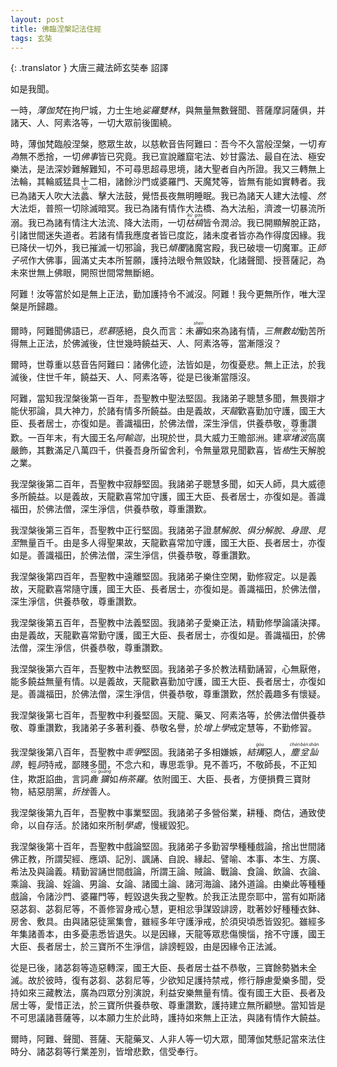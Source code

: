 ```yaml
---
layout: post
title: 佛臨涅槃記法住經
tags: 玄奘
---
```


{: .translator }
大唐三藏法師玄奘奉 詔譯

如是我聞。

一時，<dfn title="佛。">薄伽梵</dfn>在拘尸城，力士生地<dfn title="佛入灭处。">娑羅雙林</dfn>，與無量無數聲聞、菩薩摩訶薩俱，并諸天、人、阿素洛等，一切大眾前後圍繞。

時，薄伽梵臨般涅槃，愍眾生故，以慈軟音告阿難曰：吾今不久當般涅槃，一切*有為*無不悉捨，一切<dfn title="诸佛之教化。谓之佛事。">佛事</dfn>皆已究竟。我已宣說離窟宅法、妙甘露法、最自在法、極安樂法，是法深妙難解難知，不可尋思超尋思境，諸大聖者自內所證。我又三轉無上法輪，其輪威猛具十二相，諸餘沙門或婆羅門、天魔梵等，皆無有能如實轉者。我已為諸天人吹大法<ruby>蠡<rt>luó</rt></ruby>、擊大法鼓，覺悟長夜無明睡眠。我已為諸天人建大法幢、<dfn title="同燃。">然</dfn>大法炬，普照一切除滅暗冥。我已為諸有情作大法橋、為大法船，濟渡一切暴流所溺。我已為諸有情注大法流、降大法雨，一切<dfn title="指枯萎的草木。"><ruby>枯<rt>kū</rt>槁<rt>gǎo</rt></ruby></dfn>皆令潤<dfn title="浸润，沾湿。">洽</dfn>。我已開顯解脫正路，引諸世間迷失道者。若諸有情我應度者皆已度訖，諸未度者皆亦為作得度因緣。我已降伏一切外，我已摧滅一切邪論，我已<dfn title="颠覆，覆灭。">傾覆</dfn>諸魔宮殿，我已破壞一切魔軍。正<dfn title="师子吼者，名决定说。">師子吼</dfn>作大佛事，圓滿丈夫本所誓願，護持法眼令無毀缺，化諸聲聞、授菩薩記，為未來世無上佛眼，開照世間常無斷絕。
 
阿難！汝等當於如是無上正法，勤加護持令不滅沒。阿難！我今更無所作，唯大涅槃是所歸趣。

爾時，阿難聞佛語已，<dfn title="悲痛，哀伤思念。">悲慕</dfn>感絕，良久而言：未<dfn title="察知，知道，明白，清楚。"><ruby>審<rt>shěn</rt></ruby></dfn>如來為諸有情，<dfn title="三阿僧祇劫。菩薩成佛之年時。">三無數劫</dfn>勤苦所得無上正法，於佛滅後，住世幾時饒益天、人、阿素洛等，當漸隱沒？

爾時，世尊重以慈音告阿難曰：諸佛化迹，法皆如是，勿復憂悲。無上正法，於我滅後，住世千年，饒益天、人、阿素洛等，從是已後漸當隱沒。

阿難，當知我涅槃後第一百年，吾聖教中聖法堅固。我諸弟子聰慧多聞，無畏辯才能伏邪論，具大神力，於諸有情多所饒益。由是義故，<dfn title="谓诸天与龙神。">天龍</dfn>歡喜勤加守護，國王大臣、長者居士，亦復如是。善識福田，於佛法僧，深生淨信，供養恭敬，尊重讚歎。一百年末，有大國王名<dfn title="古印度摩竭陀国的国王（约公元前304年—前232年），频头娑罗王之子。亦名阿育王。">阿輸迦</dfn>，出現於世，具大威力王贍部洲。建<dfn title="佛塔。"><ruby>窣<rt>sū</rt>堵<rt>dǔ</rt>波<rt>bō</rt></ruby></dfn>高廣嚴飾，其數滿足八萬四千，供養吾身所留舍利，令無量眾見聞歡喜，皆<dfn title="培养，造就，树立，建立。">樹</dfn>生天解脫之業。

我涅槃後第二百年，吾聖教中寂靜堅固。我諸弟子聰慧多聞，如天人師，具大威德多所饒益。以是義故，天龍歡喜常加守護，國王大臣、長者居士，亦復如是。善識福田，於佛法僧，深生淨信，供養恭敬，尊重讚歎。

我涅槃後第三百年，吾聖教中正行堅固。我諸弟子證<dfn title="谓已得诸漏无余尽灭，未得八解脱身证具足住。">慧解脫</dfn>、<dfn title="谓已能证得诸漏永尽，于八解脱身已作证具足安住。于烦恼障分、及解脱障分，心俱解脱。">俱分解脫</dfn>、<dfn title="谓于八解脱身证具足住，未得诸漏无余尽灭。">身證</dfn>、<dfn title="谓随法行补特伽罗，于沙门果得触证时。">見至</dfn>無量百千。由是多人得聖果故，天龍歡喜常加守護，國王大臣、長者居士，亦復如是。善識福田，於佛法僧，深生淨信，供養恭敬，尊重讚歎。

我涅槃後第四百年，吾聖教中遠離堅固。我諸弟子樂住空閑，勤修寂定。以是義故，天龍歡喜常隨守護，國王大臣、長者居士，亦復如是。善識福田，於佛法僧，深生淨信，供養恭敬，尊重讚歎。

我涅槃後第五百年，吾聖教中法義堅固。我諸弟子愛樂正法，精勤修學論議決擇。由是義故，天龍歡喜常勤守護，國王大臣、長者居士，亦復如是。善識福田，於佛法僧，深生淨信，供養恭敬，尊重讚歎。

我涅槃後第六百年，吾聖教中法教堅固。我諸弟子多於教法精勤誦習，心無厭倦，能多饒益無量有情。以是義故，天龍歡喜勤加守護，國王大臣、長者居士，亦復如是。善識福田，於佛法僧，深生淨信，供養恭敬，尊重讚歎，然於義趣多有懷疑。

我涅槃後第七百年，吾聖教中利養堅固。天龍、藥叉、阿素洛等，於佛法僧供養恭敬、尊重讚歎，我諸弟子多著利養、恭敬名譽，於*增上學*戒定慧等，不勤修習。

我涅槃後第八百年，吾聖教中<dfn title="纷争。">乖爭</dfn>堅固。我諸弟子多相嫌嫉，<dfn title="勾结。">結<ruby>搆<rt>gòu</rt></ruby></dfn>惡人，<dfn title="灰尘；尘俗，世俗之人。又比喻卑下的处境或微贱之物。"><ruby>塵<rt>chén</rt>坌<rt>bèn</rt></ruby></dfn><dfn title="讥讪毁谤。"><ruby>訕<rt>shàn</rt></ruby>謗</dfn>，輕<dfn title="大声斥责，责骂。">訶</dfn>持戒，鄙賤多聞，不念六和，專思乖爭。見不善巧，不敬師長，不正知住，欺誑諂曲，言詞<dfn title="粗鲁。"><ruby>麁<rt>cū</rt>獷<rt>guǎng</rt></ruby></dfn>如<dfn title="译曰屠者。在四姓之外，以屠杀为业者。亦名旃荼罗，旃陀罗。">栴茶羅</dfn>。依附國王、大臣、長者，方便損費三寶財物，結惡朋黨，<dfn title="压制，折磨。">折挫</dfn>善人。

我涅槃後第九百年，吾聖教中事業堅固。我諸弟子多營俗業，耕種、商估，通致使命，以自存活。於諸如來所制*學處*，慢緩毀犯。

我涅槃後第十百年，吾聖教中戲論堅固。我諸弟子多勤習學種種戲論，捨出世間諸佛正教，所謂契經、應頌、記別、諷誦、自說、緣起、譬喻、本事、本生、方廣、希法及與論義。精勤習誦世間戲論，所謂王論、賊論、戰論、食論、飲論、衣論、乘論、我論、婬論、男論、女論、諸國土論、諸河海論、諸外道論。由樂此等種種戲論，令諸沙門、婆羅門等，輕毀退失我之聖教。於我正法毘奈耶中，當有如斯諸惡苾芻、苾芻尼等，不善修習身戒心慧，更相忿爭謀毀誹謗，耽著妙好種種衣鉢、房舍、敷具。由與諸惡徒黨集會，雖經多年守護淨戒，於須臾頃悉皆毀犯。雖經多年集諸善本，由多憂恚悉皆退失。以是因緣，天龍等眾悲傷懊惱，捨不守護，國王大臣、長者居士，於三寶所不生淨信，誹謗輕毀，由是因緣令正法滅。

從是已後，諸苾芻等造惡轉深，國王大臣、長者居士益不恭敬，三寶餘勢猶未全滅。故於彼時，復有苾芻、苾芻尼等，少欲知足護持禁戒，修行靜慮愛樂多聞，受持如來三藏教法，廣為四眾分別演說，利益安樂無量有情。復有國王大臣、長者及居士等，愛惜正法，於三寶所供養恭敬、尊重讚歎，護持建立無所顧戀。當知皆是不可思議諸菩薩等，以本願力生於此時，護持如來無上正法，與諸有情作大饒益。

爾時，阿難、聲聞、菩薩、天龍藥叉、人非人等一切大眾，聞薄伽梵懸記當來法住時分、諸苾芻等行業差別，皆增悲歎，信受奉行。
